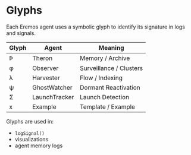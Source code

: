 # Glyphs

Each Eremos agent uses a symbolic glyph to identify its signature in logs and signals.

| Glyph | Agent         | Meaning               |
|-------|---------------|-----------------------|
| Ϸ     | Theron        | Memory / Archive      |
| φ     | Observer      | Surveillance / Clusters|
| λ     | Harvester     | Flow / Indexing       |
| ψ     | GhostWatcher  | Dormant Reactivation  |
| Σ     | LaunchTracker | Launch Detection      |
| x     | Example       | Template / Example    |

Glyphs are used in:
- `logSignal()`
- visualizations
- agent memory logs

